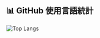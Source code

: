 ## 📊 GitHub 使用言語統計

![Top Langs](https://github-readme-stats-git-master-sentitsus-projects.vercel.app/api/top-langs?username=sentitsu&layout=compact&count_private=true)

